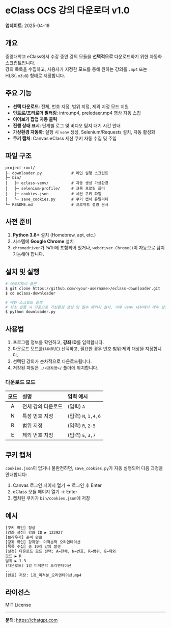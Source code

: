 # eClass OCS 강의 다운로더 v1.0

**업데이트**: 2025-04-18

## 개요
중앙대학교 eClass에서 수강 중인 강의 모듈을 **선택적으로** 다운로드하기 위한 자동화 스크립트입니다.  
강의 목록을 수집하고, 사용자가 지정한 모드를 통해 원하는 강의를 `.mp4` 또는 HLS(`.m3u8`) 형태로 저장합니다.

## 주요 기능
- **선택 다운로드**: 전체, 번호 지정, 범위 지정, 제외 지정 모드 지원
- **인트로/프리로더 필터링**: intro.mp4, prelodaer.mp4 영상 자동 스킵
- **이어보기 팝업 자동 클릭**
- **진행 상태 표시**: 단계별 로그 및 비디오 탐지 대기 시간 안내
- **가상환경 자동화**: 실행 시 `venv` 생성, Selenium/Requests 설치, 자동 활성화
- **쿠키 캡처**: Canvas·eClass 세션 쿠키 자동 수집 및 주입

## 파일 구조
```
project-root/
├─ downloader.py             # 메인 실행 스크립트
├─ bin/
│   ├─ eclass-venv/          # 자동 생성 가상환경
│   ├─ selenium-profile/     # 크롬 프로필 폴더
│   ├─ cookies.json          # 세션 쿠키 파일
│   └─ save_cookies.py       # 쿠키 캡처 유틸리티
└─ README.md                 # 프로젝트 설명 문서
```

## 사전 준비
1. **Python 3.8+** 설치 (Homebrew, apt, etc.)  
2. 시스템에 **Google Chrome** 설치  
3. `chromedriver`가 `PATH`에 포함되어 있거나, `webdriver.Chrome()`이 자동으로 탐지 가능해야 합니다.

## 설치 및 실행
```bash
# 레포지토리 클론
$ git clone https://github.com/<your-username>/eclass-downloader.git
$ cd eclass-downloader

# 메인 스크립트 실행
# 최초 실행 시 자동으로 가상환경 생성 및 필수 패키지 설치, 이후 venv 내부에서 계속 실행됩니다
$ python downloader.py
```

## 사용법
1. 프로그램 정보를 확인하고, **강좌 ID**를 입력합니다.  
2. 다운로드 모드를(`A`/`N`/`R`/`E`) 선택하고, 필요한 경우 번호·범위·제외 대상을 지정합니다.  
3. 선택된 강의가 순차적으로 다운로드됩니다.  
4. 저장된 파일은 `./<강좌명>/` 폴더에 위치합니다.

### 다운로드 모드
| 모드 | 설명                          | 입력 예시      |
|:----:|:-----------------------------|:---------------|
| A    | 전체 강의 다운로드           | (입력) `A`     |
| N    | 특정 번호 지정               | (입력) `N`, `1,4,6` |
| R    | 범위 지정                    | (입력) `R`, `2-5`   |
| E    | 제외 번호 지정               | (입력) `E`, `3,7`   |

## 쿠키 캡처
`cookies.json`이 없거나 불완전하면, `save_cookies.py`가 자동 실행되어 다음 과정을 안내합니다:  
1. Canvas 로그인 페이지 열기 → 로그인 후 Enter  
2. eClass 모듈 페이지 열기 → Enter  
3. 캡처된 쿠키가 `bin/cookies.json`에 저장

## 예시
```bash
[쿠키 확인] 정상
[강좌 설정] 강좌 ID ▶ 122927
[브라우저] 준비 완료
[강좌 확인] 강좌명: 미적분학 오리엔테이션
[목록 수집] 총 10개 강의 발견
[설정] 다운로드 모드 선택: A=전체, N=번호, R=범위, E=제외
모드 ▶ R
범위 ▶ 1-3
[다운로드] 1강 미적분학 오리엔테이션
...
[완료] 저장: 1강_미적분_오리엔테이션.mp4
```

## 라이선스
MIT License  

---  
**문의**: https://chatgpt.com

